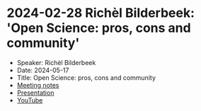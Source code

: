 # 2024-02-28 Richèl Bilderbeek: 'Open Science: pros, cons and community'

 * Speaker: Richèl Bilderbeek
 * Date: 2024-05-17
 * Title: Open Science: pros, cons and community
 * [Meeting notes](https://pad.gwdg.de/eIY0ms7MTMG4GBIK5zEIgA)
 * [Presentation](https://github.com/richelbilderbeek/open_science_presentation_enlight_arcus_20240228)
 * [YouTube](https://youtu.be/zHpiz2P4h-U)
